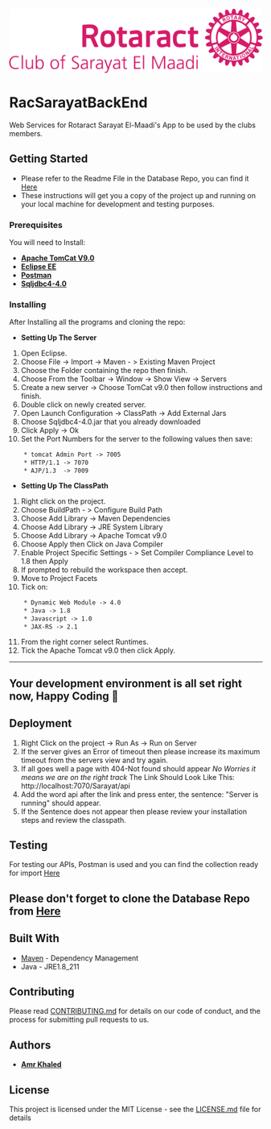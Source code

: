 ![Rotaract Sarayat El-Maadi's Logo](https://github.com/amrkh97/RacSarayatBackEnd/blob/master/RAC%20SARAYAT%20LOGO%202018-02.png)
# RacSarayatBackEnd

Web Services for Rotaract Sarayat El-Maadi's App to be used by the clubs members.

## Getting Started

* Please refer to the Readme File in the Database Repo, you can find it [Here](https://github.com/amrkh97/RacSarayatDB/blob/master/README.md)
* These instructions will get you a copy of the project up and running on your local machine for development and testing purposes.

### Prerequisites

You will need to Install:

* **[Apache TomCat V9.0](https://tomcat.apache.org/download-90.cgi)**
* **[Eclipse EE](https://www.eclipse.org/downloads/packages/release/2019-06/r/eclipse-ide-enterprise-java-developers)**
* **[Postman](https://www.getpostman.com/downloads/)**
* **[Sqljdbc4-4.0](https://mvnrepository.com/artifact/com.microsoft.sqlserver/sqljdbc4/4.0)**

### Installing

After Installing all the programs and cloning the repo:

* **Setting Up The Server**
1. Open Eclipse.
2. Choose File -> Import -> Maven - > Existing Maven Project
3. Choose the Folder containing the repo then finish.
4. Choose From the Toolbar -> Window -> Show View -> Servers
5. Create a new server -> Choose TomCat v9.0 then follow instructions and finish.
7. Double click on newly created server.
8. Open Launch Configuration -> ClassPath -> Add External Jars
9. Choose Sqljdbc4-4.0.jar that you already downloaded
10. Click Apply -> Ok
11. Set the Port Numbers for the server to the following values then save:
    
```
    * tomcat Admin Port -> 7005
    * HTTP/1.1 -> 7070
    * AJP/1.3  -> 7009
```

* **Setting Up The ClassPath**
1. Right click on the project.
2. Choose BuildPath - > Configure Build Path
3. Choose Add Library -> Maven Dependencies
4. Choose Add Library -> JRE System Library
5. Choose Add Library -> Apache Tomcat v9.0
6. Choose Apply then Click on Java Compiler
7. Enable Project Specific Settings - > Set Compiler Compliance Level to 1.8 then Apply
8. If prompted to rebuild the workspace then accept.
9. Move to Project Facets
10. Tick on:

```
    * Dynamic Web Module -> 4.0
    * Java -> 1.8
    * Javascript -> 1.0
    * JAX-RS -> 2.1 
```
11. From the right corner select Runtimes.
12. Tick the Apache Tomcat v9.0 then click Apply.

---
**Your development environment is all set right now, Happy Coding :revolving_hearts:**
---

## Deployment

1. Right Click on the project -> Run As -> Run on Server
2. If the server gives an Error of timeout then please increase its maximum timeout from the servers view and try again.
3. If all goes well a page with 404-Not found should appear *No Worries it means we are on the right track*
    The Link Should Look Like This: http://localhost:7070/Sarayat/api
4. Add the word api after the link and press enter, the sentence: "Server is running" should appear.
5. If the Sentence does not appear then please review your installation steps and review the classpath.

## Testing

For testing our APIs, Postman is used and you can find the collection ready for import [Here](https://github.com/amrkh97/RacSarayatDB/blob/master/Rotaract.postman_collection.json)

**Please don't forget to clone the Database Repo from [Here](https://github.com/amrkh97/RacSarayatDB)**
---
## Built With

* [Maven](https://maven.apache.org/) - Dependency Management
* Java - JRE1.8_211

## Contributing

Please read [CONTRIBUTING.md](https://github.com/amrkh97/RacSarayatBackEnd/blob/master/CONTRIBUTING.md) for details on our code of conduct, and the process for submitting pull requests to us.

## Authors

* **[Amr Khaled](https://www.linkedin.com/in/amrkh97/)** 

## License

This project is licensed under the MIT License - see the [LICENSE.md](https://github.com/amrkh97/RacSarayatBackEnd/blob/master/LICENSE) file for details
